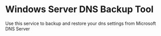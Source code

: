 # Windows Server DNS Backup Tool

Use this service to backup and restore your dns settings from Microsoft DNS Server
